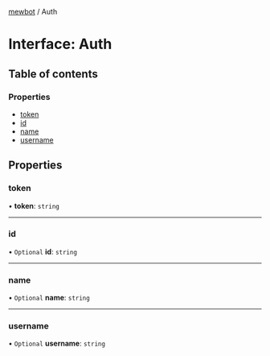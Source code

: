 [mewbot](../README.md) / Auth

# Interface: Auth

## Table of contents

### Properties

- [token](Auth.md#token)
- [id](Auth.md#id)
- [name](Auth.md#name)
- [username](Auth.md#username)

## Properties

### token

• **token**: `string`

___

### id

• `Optional` **id**: `string`

___

### name

• `Optional` **name**: `string`

___

### username

• `Optional` **username**: `string`
